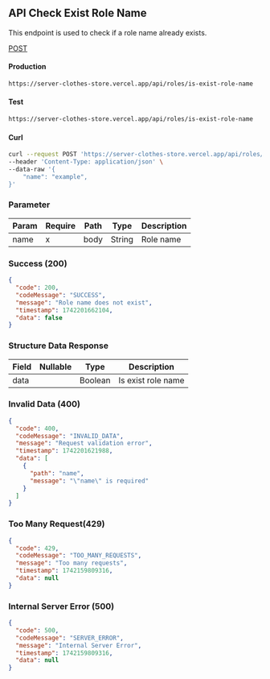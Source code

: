 ## API Check Exist Role Name

This endpoint is used to check if a role name already exists.

[POST](#)

#### Production

```bash
https://server-clothes-store.vercel.app/api/roles/is-exist-role-name
```

#### Test

```bash
https://server-clothes-store.vercel.app/api/roles/is-exist-role-name
```

#### Curl

```bash
curl --request POST 'https://server-clothes-store.vercel.app/api/roles/is-exist-role-name' \
--header 'Content-Type: application/json' \
--data-raw '{
    "name": "example",
}'
```

### Parameter

| Param | Require | Path | Type   | Description |
| ----- | ------- | ---- | ------ | ----------- |
| name  | x       | body | String | Role name   |

### Success (200)

```json
{
  "code": 200,
  "codeMessage": "SUCCESS",
  "message": "Role name does not exist",
  "timestamp": 1742201662104,
  "data": false
}
```

### Structure Data Response

| Field | Nullable | Type    | Description        |
| ----- | -------- | ------- | ------------------ |
| data  |          | Boolean | Is exist role name |

### Invalid Data (400)

```json
{
  "code": 400,
  "codeMessage": "INVALID_DATA",
  "message": "Request validation error",
  "timestamp": 1742201621988,
  "data": [
    {
      "path": "name",
      "message": "\"name\" is required"
    }
  ]
}
```

### Too Many Request(429)

```json
{
  "code": 429,
  "codeMessage": "TOO_MANY_REQUESTS",
  "message": "Too many requests",
  "timestamp": 1742159809316,
  "data": null
}
```

### Internal Server Error (500)

```json
{
  "code": 500,
  "codeMessage": "SERVER_ERROR",
  "message": "Internal Server Error",
  "timestamp": 1742159809316,
  "data": null
}
```
